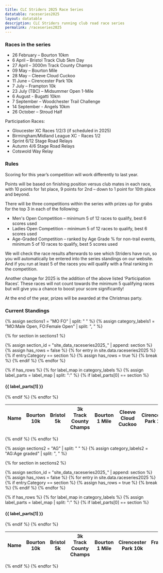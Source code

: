 ```yaml
---
title: CLC Striders 2025 Race Series
datatable: raceseries2025
layout: datatable
description: CLC Striders running club road race series
permalink: /raceseries2025
---
```


### Races in the series

- 26 February – Bourton 10km
- 6 April – Bristol Track Club 5km Day
- 27 April – 3000m Track County Champs
- 09 May – Bourton Mile
- 28 May – Cleeve Cloud Cuckoo
- 11 June – Cirencester Park 10k
- 7 July – Frampton 10k
- 23 July (TBC) – Midsummer Open 1-Mile
- 6 August - Bugatti 10km
- 7 September – Woodchester Trail Challenge
- 14 September - Angels 10km
- 26 October – Stroud Half

Participation Races:
- Gloucester XC Races 1/2/3 (if scheduled in 2025)
- Birmingham/Midland League XC - Races 1/2
- Sprint 6/12 Stage Road Relays
- Autumn 4/6 Stage Road Relays
- Cotswold Way Relay


### Rules

Scoring for this year’s competition will work differently to last year.

Points will be based on finishing position versus club mates in each race, with 10 points for 1st place, 9 points for 2nd – down to 1 point for 10th place and beyond.

There will be three competitions within the series with prizes up for grabs for the top 3 in each of the following:
- Men's Open Competition – minimum 5 of 12 races to qualify, best 6 scores used
- Ladies Open Competition – minimum 5 of 12 races to qualify, best 6 scores used
- Age-Graded Competition – ranked by Age Grade % for non-trail events, minimum 5 of 10 races to qualify, best 5 scores used

We will check the race results afterwards to see which Striders have run, so you will automatically be entered into the series standings on our website. And if you run at least 5 of the races you will qualify with a final ranking in the competition.

Another change for 2025 is the addition of the above listed ‘Participation Races’. These races will not count towards the minimum 5 qualifying races but will give you a chance to boost your score significantly!

At the end of the year, prizes will be awarded at the Christmas party.


### Current Standings

{% assign sections1 = "MO FO" | split: " " %}
{% assign category_labels1 = "MO:Male Open, FO:Female Open" | split: ", " %}

{% for section in sections1 %}
  
  {% assign section_id = "site_data_raceseries2025_" | append: section %}
  {% assign has_rows = false %}
  {% for entry in site.data.raceseries2025 %}
    {% if entry.Category == section %}
      {% assign has_rows = true %}
      {% break %}
    {% endif %}
  {% endfor %}
  
  {% if has_rows %}
    {% for label_map in category_labels %}
      {% assign label_parts = label_map | split: ":" %}
      {% if label_parts[0] == section %}
<br/>
<h4>{{ label_parts[1] }}</h4>
      {% endif %}
    {% endfor %}
<table id="{{section_id}}" style="width:100%">
    <thead>
        <tr>
            <th data-field="Name">Name</th>
            <th data-field="bourton10k"><div class="vertical-text">Bourton 10k</div></th>
            <th data-field="bristol"><div class="vertical-text">Bristol 5k</div></th>
            <th data-field="countychamps"><div class="vertical-text">3k Track County Champs</div></th>
            <th data-field="bourton1mile"><div class="vertical-text">Bourton 1 Mile</div></th>
            <th data-field="cleeve"><div class="vertical-text">Cleeve Cloud Cuckoo</div></th>
            <th data-field="cirencester"><div class="vertical-text">Cirencester Park 10k</div></th>
            <th data-field="frampton"><div class="vertical-text">Frampton 10k</div></th>
            <th data-field="midsummer"><div class="vertical-text">Midsummer Open 1-Mile</div></th>
            <th data-field="bugatti"><div class="vertical-text">Bugatti 10k</div></th>
            <th data-field="woodchester"><div class="vertical-text">Woodchester Trail Challenge</div></th>
            <th data-field="angels"><div class="vertical-text">Angels 10k</div></th>
            <th data-field="stroud"><div class="vertical-text">Stroud Half</div></th>
            <th data-field="participationbonus"><div class="vertical-text">Participation bonus</div></th>
            <th data-field="total">Total (best 6)</th>
            <th data-field="rank">Rank (min. 5 fixtures)</th>
        </tr>
    </thead>
</table>
  {% endif %}
{% endfor %}

{% assign sections2 = "AG" | split: " " %}
{% assign category_labels2 = "AG:Age graded" | split: ", " %}

{% for section in sections2 %}
  
  {% assign section_id = "site_data_raceseries2025_" | append: section %}
  {% assign has_rows = false %}
  {% for entry in site.data.raceseries2025 %}
    {% if entry.Category == section %}
      {% assign has_rows = true %}
      {% break %}
    {% endif %}
  {% endfor %}
  
  {% if has_rows %}
    {% for label_map in category_labels %}
      {% assign label_parts = label_map | split: ":" %}
      {% if label_parts[0] == section %}
<br/>
<h4>{{ label_parts[1] }}</h4>
      {% endif %}
    {% endfor %}
<table id="{{section_id}}" style="width:100%">
    <thead>
        <tr>
            <th data-field="Name">Name</th>
            <th data-field="bourton10k"><div class="vertical-text">Bourton 10k</div></th>
            <th data-field="bristol"><div class="vertical-text">Bristol 5k</div></th>
            <th data-field="countychamps"><div class="vertical-text">3k Track County Champs</div></th>
            <th data-field="bourton1mile"><div class="vertical-text">Bourton 1 Mile</div></th>
            <th data-field="cirencester"><div class="vertical-text">Cirencester Park 10k</div></th>
            <th data-field="frampton"><div class="vertical-text">Frampton 10k</div></th>
            <th data-field="midsummer"><div class="vertical-text">Midsummer Open 1-Mile</div></th>
            <th data-field="bugatti"><div class="vertical-text">Bugatti 10k</div></th>
            <th data-field="angels"><div class="vertical-text">Angels 10k</div></th>
            <th data-field="stroud"><div class="vertical-text">Stroud Half</div></th>
            <th data-field="participationbonus"><div class="vertical-text">Participation bonus</div></th>
            <th data-field="total">Total (best 5)</th>
            <th data-field="rank">Rank (min. 5 fixtures)</th>
        </tr>
    </thead>
</table>
  {% endif %}
{% endfor %}
